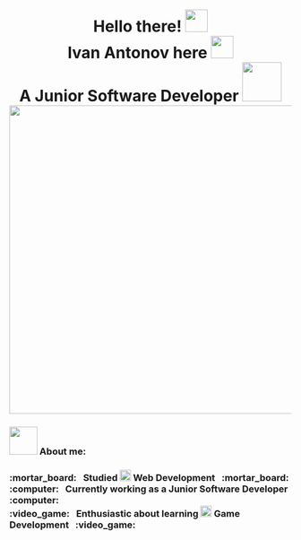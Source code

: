 <h1 align="center">
  Hello there! <img width="40" src="https://raw.githubusercontent.com/iampavangandhi/iampavangandhi/master/gifs/Hi.gif"> <br>
  Ivan Antonov here <img width="40" src="https://c.tenor.com/eT_e-q0D5xoAAAAi/long-livethe-blob-sunglasses.gif"> <br>
  A Junior Software Developer <img width="70" src="https://i.pinimg.com/originals/c5/07/5d/c5075d791fee5d4aba5c561280f0ceaa.gif"> <br>
  <img width="550"
src="https://64.media.tumblr.com/2d0af9c90d1b1107313cc20bda01548a/tumblr_outwxnanpp1u79o2lo1_1280.gifv"> 
</h1>

<h3>
  <img width="50" src="https://emojipedia-us.s3.amazonaws.com/source/skype/289/man-technologist_1f468-200d-1f4bb.png"> About me: <br>
</h3>
<h3>
  :mortar_board: &#160; Studied <img width="20" src="https://seeklogo.com/images/C/c-sharp-c-logo-02F17714BA-seeklogo.com.png"> Web Development &#160; :mortar_board: <br>
  :computer: &#160; Currently working as a Junior Software Developer :computer: &#160; <br>
  :video_game: &#160; Enthusiastic about learning <img width="20" src="https://cdn.icon-icons.com/icons2/2389/PNG/512/unity_logo_icon_144772.png"> Game Development &#160; :video_game:
</h3>
